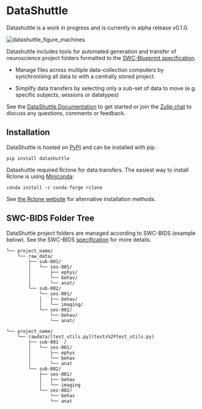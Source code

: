 # DataShuttle

Datashuttle is a work in progress and is currently in alpha release v0.1.0.

![datashuttle_figure_machines](https://github.com/neuroinformatics-unit/datashuttle/assets/29216006/51b65a6d-492a-4047-ae7b-16273b58e258)

Datashuttle includes tools for automated generation and transfer of neuroscience project folders formatted to the [SWC-Blueprint specification](https://swc-blueprint.neuroinformatics.dev/).

* Manage files across multiple data-collection computers by synchronising all data to with a centrally stored project.

* Simplify data transfers by selecting only a sub-set of data to move (e.g. specific subjects, sessions or datatypes)

See the [DataShuttle Documentation](https://datashuttle.neuroinformatics.dev) to get started or join the [Zulip chat](https://neuroinformatics.zulipchat.com/#narrow/stream/405999-DataShuttle) to discuss any questions, comments or feedback.

## Installation

DataShuttle is hosted on  [PyPI](https://pypi.org/project/datashuttle/) and can be installed with pip.

`pip install datashuttle`

Datashuttle required Rclone for data transfers. The easiest way to install Rclone is using [Miniconda](https://docs.conda.io/en/main/miniconda.html):

```
conda install -c conda-forge rclone
```

See [the Rclone website](https://rclone.org/install/) for alternative installation methods.

## SWC-BIDS Folder Tree

DataShuttle project folders are managed according to SWC-BIDS (example below).
See the SWC-BIDS [specification](https://swc-bids.neuroinformatics.dev/) for more details.

```
└── project_name/
    └── raw_data/
        ├── sub-001/
        │   └── ses-001/
        │       ├── ephys/
        │       └── behav/
        │       └── anat/
        └── sub-002/
            └── ses-001/
            │   ├── behav/
            │   └── imaging/
            └── ses-002/
                └── behav/
                └── anat/
```


```+
└── project_name/
    └── rawdata/[test_utils.py](tests%2Ftest_utils.py)
        ├── sub-001  /
        │   └── ses-001/
        │       ├── ephys
        │       └── behav
        │       └── anat
        └── sub-002/
            ├── ses-001/
            │   ├── behav
            │   └── imaging
            └── ses-002/
                └── behav
                └── anat
```

